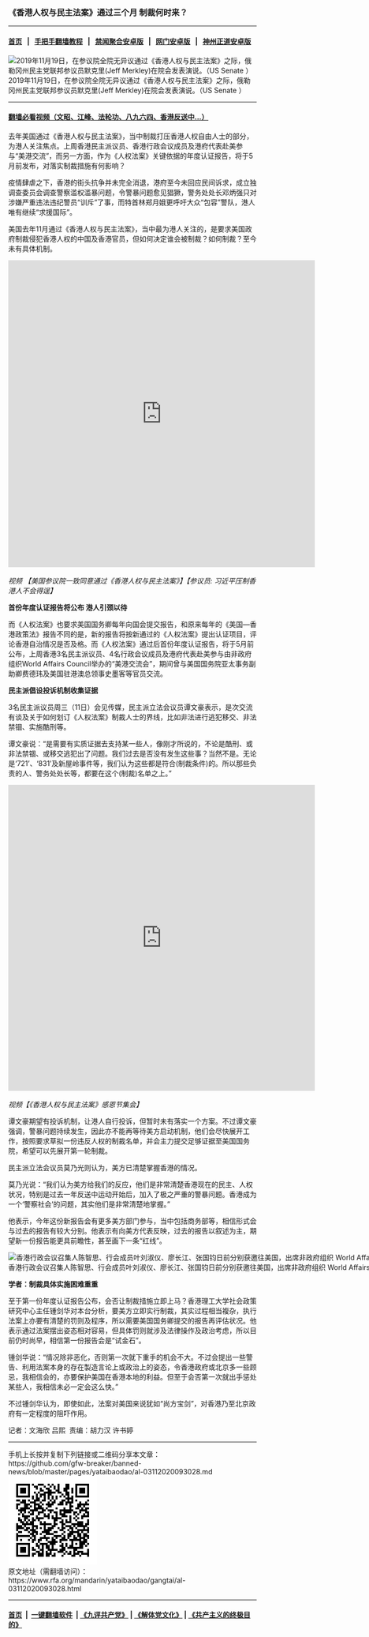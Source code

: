 ### 《香港人权与民主法案》通过三个月   制裁何时来？
------------------------

#### [首页](https://github.com/gfw-breaker/banned-news/blob/master/README.md) &nbsp;&nbsp;|&nbsp;&nbsp; [手把手翻墙教程](https://github.com/gfw-breaker/guides/wiki) &nbsp;&nbsp;|&nbsp;&nbsp; [禁闻聚合安卓版](https://github.com/gfw-breaker/bn-android) &nbsp;&nbsp;|&nbsp;&nbsp; [网门安卓版](https://github.com/oGate2/oGate) &nbsp;&nbsp;|&nbsp;&nbsp; [神州正道安卓版](https://github.com/SzzdOgate/update) 



<div id="headerimg">
 <img alt="2019年11月19日，在参议院全院无异议通过《香港人权与民主法案》之际，俄勒冈州民主党联邦参议员默克里(Jeff Merkley)在院会发表演说。（US Senate
）" src="https://www.rfa.org/mandarin/yataibaodao/gangtai/al-03112020093028.html/8D3A-4.jpg/@@images/9211c3f5-2e0c-4f72-8f73-1f5a19a8be1c.jpeg" title="2019年11月19日，在参议院全院无异议通过《香港人权与民主法案》之际，俄勒冈州民主党联邦参议员默克里(Jeff Merkley)在院会发表演说。（US Senate
）"/>
 <div id="headerimgcontents">
  <div id="headerimgcaption">
   <span>
    2019年11月19日，在参议院全院无异议通过《香港人权与民主法案》之际，俄勒冈州民主党联邦参议员默克里(Jeff Merkley)在院会发表演说。（US Senate
）
   </span>
   <!-- zoomattribute -->
  </div>
  <!-- headerimgcaption -->
 </div>
 <!-- headerimagecontents -->
</div>

<hr/>


#### [翻墙必看视频（文昭、江峰、法轮功、八九六四、香港反送中...）](https://github.com/gfw-breaker/banned-news/blob/master/pages/link3.md)

<div id="storytext">
 <div>
  <div class="slot_header">
  </div>
 </div>
 <p>
  去年美国通过《香港人权与民主法案》，当中制裁打压香港人权自由人士的部分，为港人关注焦点。上周香港民主派议员、香港行政会议成员及港府代表赴美参与“美港交流”，而另一方面，作为《人权法案》关键依据的年度认证报告，将于5月前发布，对落实制裁措施有何影响？
 </p>
 <p>
  疫情肆虐之下，香港的街头抗争并未完全消退，港府至今未回应民间诉求，成立独调查委员会调查警察滥权滥暴问题，令警暴问题愈见猖獗，警务处处长邓炳强只对涉嫌严重违法违纪警员“训斥”了事，而特首林郑月娥更呼吁大众“包容”警队，港人唯有继续“求援国际”。
 </p>
 <p>
 </p>
 <p>
 </p>
 <p>
  美国去年11月通过《香港人权与民主法案》，当中最为港人关注的，是要求美国政府制裁侵犯香港人权的中国及香港官员，但如何决定谁会被制裁？如何制裁？至今未有具体机制。
 </p>
 <p>
 </p>
 <p>
  <iframe frameborder="0" height="622" scrolling="no" src="https://www.facebook.com/plugins/video.php?href=https%3A%2F%2Fwww.facebook.com%2FRFAChinese%2Fvideos%2F567600793813471%2F&amp;show_text=0&amp;width=622" width="622">
  </iframe>
 </p>
 <p>
  <i>
   视频
   <span class="_44bj">
    【美国参议院一致同意通过《香港人权与民主法案》】【参议员: 习近平压制香港人不会得逞】
   </span>
  </i>
 </p>
 <p>
 </p>
 <p>
  <b>
   首份年度认证报告将公布
  </b>
  <b>
   港人引颈以待
  </b>
 </p>
 <p>
  而《人权法案》也要求美国国务卿每年向国会提交报告，和原来每年的《美国—香港政策法》报告不同的是，新的报告将按新通过的《人权法案》提出认证项目，评论香港自治情况是否及格。而《人权法案》通过后首份年度认证报告，将于5月前公布，上周香港3名民主派议员、4名行政会议成员及港府代表赴美参与由非政府组织World Affairs Council举办的“美港交流会”，期间曾与美国国务院亚太事务副助卿费德玮及美国驻港澳总领事史墨客等官员交流。
 </p>
 <p>
  <b>
   民主派倡设投诉机制收集证据
  </b>
 </p>
 <p>
  3名民主派议员周三（11日）会见传媒，民主派立法会议员谭文豪表示，是次交流有谈及关于如何划订《人权法案》制裁人士的界线，比如非法进行逃犯移交、非法禁锢、实施酷刑等。
 </p>
 <p>
  谭文豪说：“是需要有实质证据去支持某一些人，像刚才所说的，不论是酷刑、或非法禁锢、或移交逃犯出了问题。我们过去是否没有发生这些事？当然不是。无论是‘721’、‘831’及新屋岭事件等，我们认为这些都是符合(制裁条件)的。所以那些负责的人、警务处处长等，都要在这个(制裁)名单之上。”
 </p>
 <p>
 </p>
 <p>
  <iframe frameborder="0" height="620" scrolling="no" src="https://www.facebook.com/plugins/video.php?href=https%3A%2F%2Fwww.facebook.com%2FRFAChinese%2Fvideos%2F2225138001112342%2F&amp;show_text=0&amp;width=622" width="622">
  </iframe>
 </p>
 <p>
  <i>
   视频【《香港人权与民主法案》感恩节集会】
  </i>
 </p>
 <p>
 </p>
 <p>
  谭文豪期望有投诉机制，让港人自行投诉，但暂时未有落实一个方案。不过谭文豪强调，警暴问题持续发生，因此亦不能再等待美方启动机制，他们会尽快展开工作，按照要求草拟一份违反人权的制裁名单，并会主力提交足够证据至美国国务院，希望可以先展开第一轮制裁。
 </p>
 <p>
  民主派立法会议员莫乃光则认为，美方已清楚掌握香港的情况。
 </p>
 <p>
  莫乃光说：“我们认为美方给我们的反应，他们是非常清楚香港现在的民主、人权状况，特别是过去一年反送中运动开始后，加入了极之严重的警暴问题。香港成为一个‘警察社会’的问题，其实他们是非常清楚地掌握。”
 </p>
 <p>
  他表示，今年这份新报告会有更多美方部门参与，当中包括商务部等，相信形式会与过去的报告有较大分别。他表示有向美方代表反映，过去的报告以叙述为主，期望新一份报告能更具前瞻性，甚至画下一条“红线”。
 </p>
 <p>
 </p>
 <p>
  <div class="image-inline captioned" style="width:1500px;">
   <div style="width:1500px;">
    <img alt="香港行政会议召集人陈智思、行会成员叶刘淑仪、廖长江、张国钧日前分别获邀往美国，出席非政府组织 World Affairs Council 举行的「美港交流」 对话会。（图源：新传网）" src="https://www.rfa.org/mandarin/yataibaodao/gangtai/al-03112020093028.html/0310884c6703621054e1.jpg" title="香港行政会议召集人陈智思、行会成员叶刘淑仪、廖长江、张国钧日前分别获邀往美国，出席非政府组织 World Affairs Council 举行的「美港交流」 对话会。（图源：新传网）
"/>
   </div>
   <div class="image-caption">
    <span style="width:1500px;">
     香港行政会议召集人陈智思、行会成员叶刘淑仪、廖长江、张国钧日前分别获邀往美国，出席非政府组织 World Affairs Council 举行的「美港交流」 对话会。（图源：新传网）
    </span>
    <span class="copyright">
    </span>
   </div>
  </div>
 </p>
 <p>
  <b>
   学者：制裁具体实施困难重重
  </b>
 </p>
 <p>
  至于第一份年度认证报告公布，会否让制裁措施立即上马？香港理工大学社会政策研究中心主任锺剑华对本台分析，要美方立即实行制裁，其实过程相当複杂，执行法案上亦要有清楚的罚则及程序，所以需要美国国务卿提交的报告再评估状况。他表示通过法案摆出姿态相对容易，但具体罚则就涉及法律操作及政治考虑，所以目前仍时尚早，相信第一份报告会是“试金石”。
 </p>
 <p>
  锺剑华说：“情况除非恶化，否则第一次就下重手的机会不大。不过会提出一些警告、利用法案本身的存在製造言论上或政治上的姿态，令香港政府或北京多一些顾忌，我相信会的，亦要保护美国在香港本地的利益。但至于会否第一次就出手惩处某些人，我相信未必一定会这么快。”
 </p>
 <p>
  不过锺剑华认为，即使如此，法案对美国来说犹如“尚方宝剑”，对香港乃至北京政府有一定程度的阻吓作用。
 </p>
 <p>
 </p>
 <p>
  记者：文海欣 吕熙  责编：胡力汉 许书婷
 </p>
</div>

<hr/>
手机上长按并复制下列链接或二维码分享本文章：<br/>
https://github.com/gfw-breaker/banned-news/blob/master/pages/yataibaodao/al-03112020093028.md <br/>
<a href='https://github.com/gfw-breaker/banned-news/blob/master/pages/yataibaodao/al-03112020093028.md'><img src='https://github.com/gfw-breaker/banned-news/blob/master/pages/yataibaodao/al-03112020093028.md.png'/></a> <br/>
原文地址（需翻墙访问）：https://www.rfa.org/mandarin/yataibaodao/gangtai/al-03112020093028.html


------------------------
#### [首页](https://github.com/gfw-breaker/banned-news/blob/master/README.md) &nbsp;|&nbsp; [一键翻墙软件](https://github.com/gfw-breaker/nogfw/blob/master/README.md) &nbsp;| [《九评共产党》](https://github.com/gfw-breaker/9ping.md/blob/master/README.md#九评之一评共产党是什么) | [《解体党文化》](https://github.com/gfw-breaker/jtdwh.md/blob/master/README.md) | [《共产主义的终极目的》](https://github.com/gfw-breaker/gczydzjmd.md/blob/master/README.md)


<img src='http://gfw-breaker.win/banned-news/pages/yataibaodao/al-03112020093028.md' width='0px' height='0px'/>